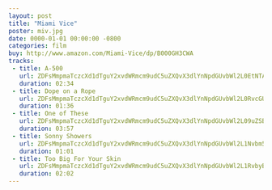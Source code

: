 ```yaml
---
layout: post
title: "Miami Vice"
poster: miv.jpg
date: 0000-01-01 00:00:00 -0800
categories: film
buy: http://www.amazon.com/Miami-Vice/dp/B000GH3CWA
tracks:
 - title: A-500
   url: ZDFsMmpmaTczcXd1dTguY2xvdWRmcm9udC5uZXQvX3dlYnNpdGUvbWl2L0EtNTAwLm1wMw==
   duration: 02:34
 - title: Dope on a Rope
   url: ZDFsMmpmaTczcXd1dTguY2xvdWRmcm9udC5uZXQvX3dlYnNpdGUvbWl2L0RvcGUgb24gYSBSb3BlLm1wMw==
   duration: 01:36
 - title: One of These
   url: ZDFsMmpmaTczcXd1dTguY2xvdWRmcm9udC5uZXQvX3dlYnNpdGUvbWl2L09uZSBvZiBUaGVzZS5tcDM=
   duration: 03:57
 - title: Sonny Showers
   url: ZDFsMmpmaTczcXd1dTguY2xvdWRmcm9udC5uZXQvX3dlYnNpdGUvbWl2L1Nvbm55IFNob3dlcnMubXAz
   duration: 01:01
 - title: Too Big For Your Skin
   url: ZDFsMmpmaTczcXd1dTguY2xvdWRmcm9udC5uZXQvX3dlYnNpdGUvbWl2L1RvbyBCaWcgRm9yIFlvdXIgU2tpbi5tcDM=
   duration: 02:02
---
```

